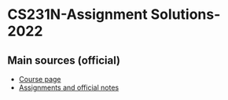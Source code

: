 # CS231N-Assignment Solutions-2022
## Main sources (official)
- [Course page](http://cs231n.stanford.edu/index.html)
- [Assignments and official notes](https://cs231n.github.io/)
